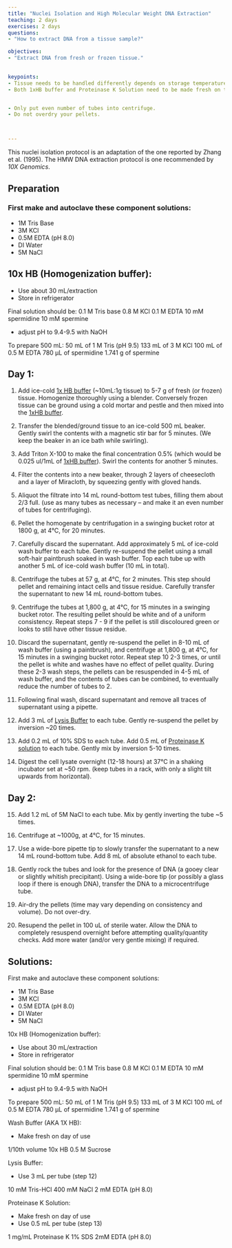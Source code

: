 ```yaml
---
title: "Nuclei Isolation and High Molecular Weight DNA Extraction"
teaching: 2 days
exercises: 2 days
questions:
- "How to extract DNA from a tissue sample?"

objectives:
- "Extract DNA from fresh or frozen tissue."
 

keypoints:
- Tissue needs to be handled differently depends on storage temperature (fresh/frozen).
- Both 1xHB buffer and Proteinase K Solution need to be made fresh on the day of use.


- Only put even number of tubes into centrifuge.
- Do not overdry your pellets. 



---
```

This nuclei isolation protocol is an adaptation of the one reported by Zhang et al. (1995).
The HMW DNA extraction protocol is one recommended by *10X Genomics*.

## Preparation

### First make and autoclave these component solutions:
- 1M Tris Base
- 3M KCl
- 0.5M EDTA (pH 8.0)
- DI Water
- 5M NaCl

## 10x HB (Homogenization buffer):
- Use about 30 mL/extraction
- Store in refrigerator

Final solution should be:
0.1 M Tris base
0.8 M KCl
0.1 M EDTA
10 mM spermidine
10 mM spermine
- adjust pH to 9.4-9.5 with NaOH

To prepare 500 mL:
50 mL of 1 M Tris (pH 9.5)
133 mL of 3 M KCl
100 mL of 0.5 M EDTA 
780 µL of spermidine
1.741 g of spermine


## Day 1:

1. Add ice-cold [1x HB buffer](https://knowpulse-knowledgebase.github.io/Laboratory-Protocols/reference.html) (~10mL:1g tissue) to 5-7 g of fresh (or frozen) tissue.  Homogenize thoroughly using a blender.  Conversely frozen tissue can be ground using a cold mortar and pestle and then mixed into the [1xHB buffer](https://knowpulse-knowledgebase.github.io/Laboratory-Protocols/reference.html).

2. Transfer the blended/ground tissue to an ice-cold 500 mL beaker.  Gently swirl the contents with a magnetic stir bar for 5 minutes.  (We keep the beaker in an ice bath while swirling).

3. Add Triton X-100 to make the final concentration 0.5% (which would be 0.025 ul/1mL of [1xHB buffer](https://knowpulse-knowledgebase.github.io/Laboratory-Protocols/reference.html)).  Swirl the contents for another 5 minutes.

4. Filter the contents into a new beaker, through 2 layers of cheesecloth and a layer of Miracloth, by squeezing gently with gloved hands.

5. Aliquot the filtrate into 14 mL round-bottom test tubes, filling them about 2/3 full. (use as many tubes as necessary – and make it an even number of tubes for centrifuging).

6. Pellet the homogenate by centrifugation in a swinging bucket rotor at 1800 g, at 4°C, for 20 minutes.

7. Carefully discard the supernatant.  Add approximately 5 mL of ice-cold wash buffer to each tube.  Gently re-suspend the pellet using a small soft-hair paintbrush soaked in wash buffer.  Top each tube up with another 5 mL of ice-cold wash buffer (10 mL in total).

8. Centrifuge the tubes at 57 g, at 4°C, for 2 minutes.  This step should pellet and remaining intact cells and tissue residue.  Carefully transfer the supernatant to new 14 mL round-bottom tubes.

9. Centrifuge the tubes at 1,800 g, at 4°C, for 15 minutes in a swinging bucket rotor.   The resulting pellet should be white and of a uniform consistency.  Repeat steps 7 - 9 if the pellet is still discoloured green or looks to still have other tissue residue.

10. Discard the supernatant, gently re-suspend the pellet in 8-10 mL of wash buffer (using a paintbrush), and centrifuge at 1,800 g, at 4°C, for 15 minutes in a swinging bucket rotor. Repeat step 10 2-3 times, or until the pellet is white and washes have no effect of pellet quality.  During these 2-3 wash steps, the pellets can be resuspended in 4-5 mL of wash buffer, and the contents of tubes can be combined, to eventually reduce the number of tubes to 2.

11. Following final wash, discard supernatant and remove all traces of supernatant using a pipette.

12. Add 3 mL of [Lysis Buffer](https://knowpulse-knowledgebase.github.io/Laboratory-Protocols/reference.html) to each tube.  Gently re-suspend the pellet by inversion ~20 times.

13. Add 0.2 mL of 10% SDS to each tube.  Add 0.5 mL of [Proteinase K solution](https://knowpulse-knowledgebase.github.io/Laboratory-Protocols/reference.html) to each tube.  Gently mix by inversion 5-10 times.

14. Digest the cell lysate overnight (12-18 hours) at 37°C in a shaking incubator set at ~50 rpm.  (keep tubes in a rack, with only a slight tilt upwards from horizontal).

## Day 2:

15. Add 1.2 mL of 5M NaCl to each tube.  Mix by gently inverting the tube ~5 times.

16. Centrifuge at ~1000g, at 4°C, for 15 minutes.

17. Use a wide-bore pipette tip to slowly transfer the supernatant to a new 14 mL round-bottom tube.  Add 8 mL of absolute ethanol to each tube.

18. Gently rock the tubes and look for the presence of DNA (a gooey clear or slightly whitish precipitant).  Using a wide-bore tip (or possibly a glass loop if there is enough DNA), transfer the DNA to a microcentrifuge tube.  

19. Air-dry the pellets (time may vary depending on consistency and volume).  Do not over-dry.

20. Resupend the pellet in 100 uL of sterile water.  Allow the DNA to completely resuspend overnight before attempting quality/quantity checks.  Add more water (and/or very gentle mixing) if required.


## Solutions:

First make and autoclave these component solutions:
- 1M Tris Base
- 3M KCl
- 0.5M EDTA (pH 8.0)
- DI Water
- 5M NaCl

10x HB (Homogenization buffer):
- Use about 30 mL/extraction
- Store in refrigerator

Final solution should be:
0.1 M Tris base
0.8 M KCl
0.1 M EDTA
10 mM spermidine
10 mM spermine
- adjust pH to 9.4-9.5 with NaOH

To prepare 500 mL:
50 mL of 1 M Tris (pH 9.5)
133 mL of 3 M KCl
100 mL of 0.5 M EDTA 
780 µL of spermidine
1.741 g of spermine

Wash Buffer (AKA 1X HB):
- Make fresh on day of use

1/10th volume 10x HB
0.5 M Sucrose

Lysis Buffer:
- Use 3 mL per tube (step 12)

10 mM Tris-HCl
400 mM NaCl
2 mM EDTA (pH 8.0)

Proteinase K Solution:
- Make fresh on day of use
- Use 0.5 mL per tube (step 13)

1 mg/mL Proteinase K
1% SDS
2mM EDTA (pH 8.0)

